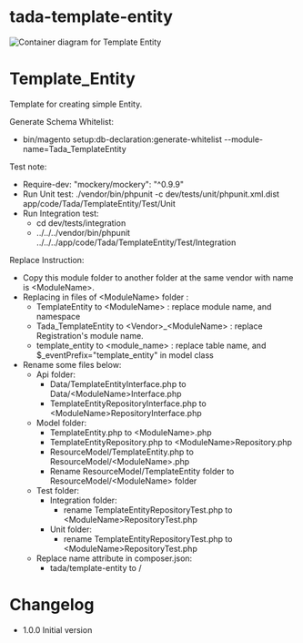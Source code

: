 # tada-template-entity

![Container diagram for Template Entity](http://www.plantuml.com/plantuml/png/DOn13a8X30Ntda8FyEdUrRzAXKP8saBWDSRRYuk_caaccNE19yBqzcYUDOh4r7i5ndeIJVwaTqEDLooPkJl4aN8t0XS-8BbUPaCPSkpUy2NZvcIzX4eQ__ifNZP_)


# Template_Entity

Template for creating simple Entity.

Generate Schema Whitelist:

- bin/magento setup:db-declaration:generate-whitelist --module-name=Tada_TemplateEntity

Test note:
- Require-dev: "mockery/mockery": "^0.9.9"
- Run Unit test: ./vendor/bin/phpunit -c dev/tests/unit/phpunit.xml.dist app/code/Tada/TemplateEntity/Test/Unit
- Run Integration test:
  - cd dev/tests/integration
  - ../../../vendor/bin/phpunit ../../../app/code/Tada/TemplateEntity/Test/Integration
    
Replace Instruction:
 - Copy this module folder to another folder at the same vendor with name is \<ModuleName>.
 - Replacing in files of \<ModuleName> folder :
    - TemplateEntity to \<ModuleName> : replace module name, and namespace
    - Tada_TemplateEntity to \<Vendor>_\<ModuleName> : replace Registration's module name.
    - template_entity to \<module_name> : replace table name, and $_eventPrefix="template_entity" in model class
 - Rename some files below: 
    - Api folder: 
        - Data/TemplateEntityInterface.php to Data/\<ModuleName>Interface.php
        - TemplateEntityRepositoryInterface.php to \<ModuleName>RepositoryInterface.php
    - Model folder: 
        - TemplateEntity.php to \<ModuleName>.php
        - TemplateEntityRepository.php to \<ModuleName>Repository.php
        - ResourceModel/TemplateEntity.php to ResourceModel/\<ModuleName>.php
        - Rename ResourceModel/TemplateEntity folder to ResourceModel/\<ModuleName> folder
   - Test folder:
        - Integration folder:
            - rename TemplateEntityRepositoryTest.php to \<ModuleName>RepositoryTest.php
        - Unit folder:
            - rename TemplateEntityRepositoryTest.php to \<ModuleName>RepositoryTest.php
   - Replace name attribute in composer.json:
        - tada/template-entity to <vendor>/<module-name>


# Changelog
- 1.0.0 Initial version
